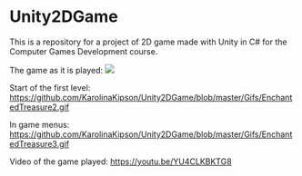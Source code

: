 # Unity2DGame

This is a repository for a project of 2D game made with Unity in C# for the Computer Games Development course.

The game as it is played:
![](https://github.com/KarolinaKipson/Unity2DGame/blob/master/Gifs/EnchantedTreasure1.gif)

Start of the first level:
https://github.com/KarolinaKipson/Unity2DGame/blob/master/Gifs/EnchantedTreasure2.gif

In game menus:
https://github.com/KarolinaKipson/Unity2DGame/blob/master/Gifs/EnchantedTreasure3.gif

Video of the game played:
https://youtu.be/YU4CLKBKTG8
